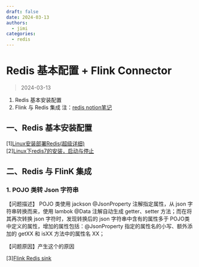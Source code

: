 ```yaml
---
draft: false
date: 2024-03-13
authors:
  - jimi
categories:
  - redis
---
```


# Redis 基本配置 + Flink Connector

>   2024-03-13

1. Redis 基本安装配置
2. Flink 与 Redis 集成
注：[redis notion笔记](https://www.notion.so/Redis-75ad492d44324ef683261c395279a715#0e46f9a1a421497c8fb85f938cb70dc4)
<!-- more -->

## 一、Redis 基本安装配置

[1][Linux安装部署Redis(超级详细)](https://www.cnblogs.com/hunanzp/p/12304622.html) </br>
[2][Linux下redis7的安装，启动与停止](https://blog.csdn.net/qq_54796785/article/details/126028613)</br>

## 二、Redis 与 FlinK 集成

### 1. POJO 类转 Json 字符串

【问题描述】 POJO 类使用 jackson @JsonProperty 注解指定属性，从 json 字符串转换而来，使用 lambok @Data 注解自动生成 getter、setter 方法；而在将其再次转换 json 字符时，发现转换后的 json 字符串中含有的属性多于 POJO类中定义的属性，增加的属性包括：@JsonProperty 指定的属性名的小写、额外添加的 getXX 和 isXX 方法中的属性名 XX；



【问题原因】产生这个的原因



[3][Flink Redis sink](https://blog.csdn.net/qq_38628046/article/details/133811880)